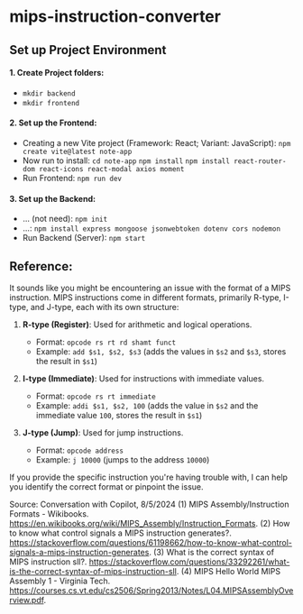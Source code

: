 # mips-instruction-converter

##  Set up Project Environment
#### 1. Create Project folders:
- ```mkdir backend```
- ```mkdir frontend```
#### 2. Set up the Frontend:
- Creating a new Vite project (Framework: React; Variant: JavaScript): 
```npm create vite@latest note-app```
- Now run to install:
```cd note-app```
```npm install```
```npm install react-router-dom react-icons react-modal axios moment```
- Run Frontend:
```npm run dev```

#### 3. Set up the Backend:
- ... (not need):
```npm init```
- ...:
```npm install express mongoose jsonwebtoken dotenv cors nodemon```
- Run Backend (Server):
```npm start```


## Reference:
It sounds like you might be encountering an issue with the format of a MIPS instruction. MIPS instructions come in different formats, primarily R-type, I-type, and J-type, each with its own structure:

1. **R-type (Register)**: Used for arithmetic and logical operations.
   - Format: `opcode rs rt rd shamt funct`
   - Example: `add $s1, $s2, $s3` (adds the values in `$s2` and `$s3`, stores the result in `$s1`)

2. **I-type (Immediate)**: Used for instructions with immediate values.
   - Format: `opcode rs rt immediate`
   - Example: `addi $s1, $s2, 100` (adds the value in `$s2` and the immediate value `100`, stores the result in `$s1`)

3. **J-type (Jump)**: Used for jump instructions.
   - Format: `opcode address`
   - Example: `j 10000` (jumps to the address `10000`)

If you provide the specific instruction you're having trouble with, I can help you identify the correct format or pinpoint the issue.

Source: Conversation with Copilot, 8/5/2024
(1) MIPS Assembly/Instruction Formats - Wikibooks. https://en.wikibooks.org/wiki/MIPS_Assembly/Instruction_Formats.
(2) How to know what control signals a MIPS instruction generates?. https://stackoverflow.com/questions/61198662/how-to-know-what-control-signals-a-mips-instruction-generates.
(3) What is the correct syntax of MIPS instruction sll?. https://stackoverflow.com/questions/33292261/what-is-the-correct-syntax-of-mips-instruction-sll.
(4) MIPS Hello World MIPS Assembly 1 - Virginia Tech. https://courses.cs.vt.edu/cs2506/Spring2013/Notes/L04.MIPSAssemblyOverview.pdf.

